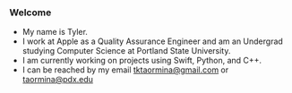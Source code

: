 ### Welcome 

- My name is Tyler.
- I work at Apple as a Quality Assurance Engineer and am an Undergrad studying Computer Science at Portland State University.
- I am currently working on projects using Swift, Python, and C++. 
- I can be reached by my email tktaormina@gmail.com or taormina@pdx.edu
<!--
**till-t/till-t** is a ✨ _special_ ✨ repository because its `README.md` (this file) appears on your GitHub profile.

Here are some ideas to get you started:

- 🔭 I’m currently working on ...
- 🌱 I’m currently learning ...
- 👯 I’m looking to collaborate on ...
- 🤔 I’m looking for help with ...
- 💬 Ask me about ...
- 📫 How to reach me: ...
- 😄 Pronouns: ...
- ⚡ Fun fact: ...
-->
